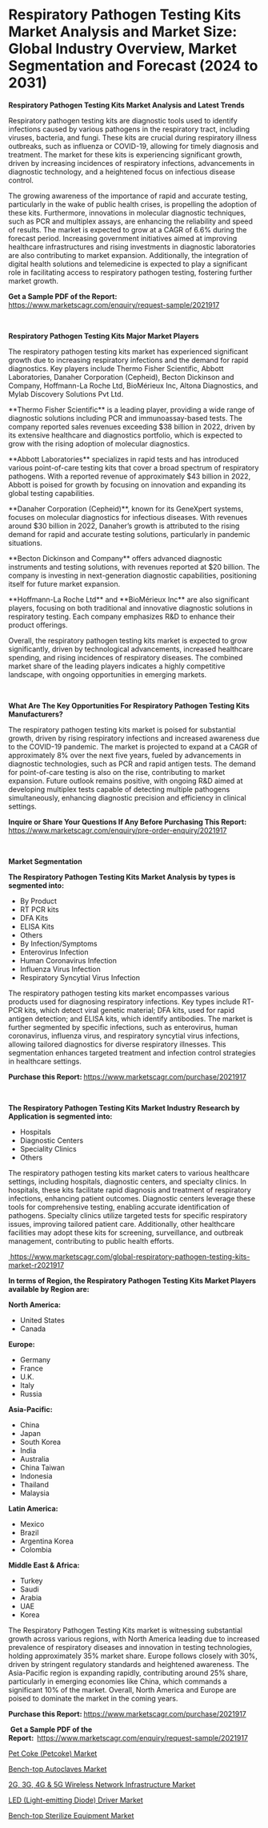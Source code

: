 <p><h1>Respiratory Pathogen Testing Kits Market Analysis and Market Size: Global Industry Overview, Market Segmentation and Forecast (2024 to 2031)</h1></p><p><strong>Respiratory Pathogen Testing Kits Market Analysis and Latest Trends</strong></p>
<p><p>Respiratory pathogen testing kits are diagnostic tools used to identify infections caused by various pathogens in the respiratory tract, including viruses, bacteria, and fungi. These kits are crucial during respiratory illness outbreaks, such as influenza or COVID-19, allowing for timely diagnosis and treatment. The market for these kits is experiencing significant growth, driven by increasing incidences of respiratory infections, advancements in diagnostic technology, and a heightened focus on infectious disease control.</p><p>The growing awareness of the importance of rapid and accurate testing, particularly in the wake of public health crises, is propelling the adoption of these kits. Furthermore, innovations in molecular diagnostic techniques, such as PCR and multiplex assays, are enhancing the reliability and speed of results. The market is expected to grow at a CAGR of 6.6% during the forecast period. Increasing government initiatives aimed at improving healthcare infrastructures and rising investments in diagnostic laboratories are also contributing to market expansion. Additionally, the integration of digital health solutions and telemedicine is expected to play a significant role in facilitating access to respiratory pathogen testing, fostering further market growth.</p></p>
<p><strong>Get a Sample PDF of the Report:&nbsp;</strong> <a href="https://www.marketscagr.com/enquiry/request-sample/2021917?utm_campaign=1126&utm_medium=2&utm_source=Github&utm_content=ia&utm_term=28102024&utm_id=respiratory-pathogen-testing-kits">https://www.marketscagr.com/enquiry/request-sample/2021917</a></p>
<p>&nbsp;</p>
<p><strong>Respiratory Pathogen Testing Kits Major Market Players</strong></p>
<p><p>The respiratory pathogen testing kits market has experienced significant growth due to increasing respiratory infections and the demand for rapid diagnostics. Key players include Thermo Fisher Scientific, Abbott Laboratories, Danaher Corporation (Cepheid), Becton Dickinson and Company, Hoffmann-La Roche Ltd, BioMérieux Inc, Altona Diagnostics, and Mylab Discovery Solutions Pvt Ltd.</p><p>**Thermo Fisher Scientific** is a leading player, providing a wide range of diagnostic solutions including PCR and immunoassay-based tests. The company reported sales revenues exceeding $38 billion in 2022, driven by its extensive healthcare and diagnostics portfolio, which is expected to grow with the rising adoption of molecular diagnostics.</p><p>**Abbott Laboratories** specializes in rapid tests and has introduced various point-of-care testing kits that cover a broad spectrum of respiratory pathogens. With a reported revenue of approximately $43 billion in 2022, Abbott is poised for growth by focusing on innovation and expanding its global testing capabilities.</p><p>**Danaher Corporation (Cepheid)**, known for its GeneXpert systems, focuses on molecular diagnostics for infectious diseases. With revenues around $30 billion in 2022, Danaher’s growth is attributed to the rising demand for rapid and accurate testing solutions, particularly in pandemic situations.</p><p>**Becton Dickinson and Company** offers advanced diagnostic instruments and testing solutions, with revenues reported at $20 billion. The company is investing in next-generation diagnostic capabilities, positioning itself for future market expansion.</p><p>**Hoffmann-La Roche Ltd** and **BioMérieux Inc** are also significant players, focusing on both traditional and innovative diagnostic solutions in respiratory testing. Each company emphasizes R&D to enhance their product offerings.</p><p>Overall, the respiratory pathogen testing kits market is expected to grow significantly, driven by technological advancements, increased healthcare spending, and rising incidences of respiratory diseases. The combined market share of the leading players indicates a highly competitive landscape, with ongoing opportunities in emerging markets.</p></p>
<p>&nbsp;</p>
<p><strong>What Are The Key Opportunities For Respiratory Pathogen Testing Kits Manufacturers?</strong></p>
<p><p>The respiratory pathogen testing kits market is poised for substantial growth, driven by rising respiratory infections and increased awareness due to the COVID-19 pandemic. The market is projected to expand at a CAGR of approximately 8% over the next five years, fueled by advancements in diagnostic technologies, such as PCR and rapid antigen tests. The demand for point-of-care testing is also on the rise, contributing to market expansion. Future outlook remains positive, with ongoing R&D aimed at developing multiplex tests capable of detecting multiple pathogens simultaneously, enhancing diagnostic precision and efficiency in clinical settings.</p></p>
<p><strong>Inquire or Share Your Questions If Any Before Purchasing This Report:</strong> <a href="https://www.marketscagr.com/enquiry/pre-order-enquiry/2021917?utm_campaign=1126&utm_medium=2&utm_source=Github&utm_content=ia&utm_term=28102024&utm_id=respiratory-pathogen-testing-kits">https://www.marketscagr.com/enquiry/pre-order-enquiry/2021917</a></p>
<p>&nbsp;</p>
<p><strong>Market Segmentation</strong></p>
<p><strong>The Respiratory Pathogen Testing Kits Market Analysis by types is segmented into:</strong></p>
<p><ul><li>By Product</li><li>RT PCR kits</li><li>DFA Kits</li><li>ELISA Kits</li><li>Others</li><li>By Infection/Symptoms</li><li>Enterovirus Infection</li><li>Human Coronavirus Infection</li><li>Influenza Virus Infection</li><li>Respiratory Syncytial Virus Infection</li></ul></p>
<p><p>The respiratory pathogen testing kits market encompasses various products used for diagnosing respiratory infections. Key types include RT-PCR kits, which detect viral genetic material; DFA kits, used for rapid antigen detection; and ELISA kits, which identify antibodies. The market is further segmented by specific infections, such as enterovirus, human coronavirus, influenza virus, and respiratory syncytial virus infections, allowing tailored diagnostics for diverse respiratory illnesses. This segmentation enhances targeted treatment and infection control strategies in healthcare settings.</p></p>
<p><strong>Purchase this Report:&nbsp;</strong><a href="https://www.marketscagr.com/purchase/2021917?utm_campaign=1126&utm_medium=2&utm_source=Github&utm_content=ia&utm_term=28102024&utm_id=respiratory-pathogen-testing-kits">https://www.marketscagr.com/purchase/2021917</a></p>
<p>&nbsp;</p>
<p><strong>The Respiratory Pathogen Testing Kits Market Industry Research by Application is segmented into:</strong></p>
<p><ul><li>Hospitals</li><li>Diagnostic Centers</li><li>Speciality Clinics</li><li>Others</li></ul></p>
<p><p>The respiratory pathogen testing kits market caters to various healthcare settings, including hospitals, diagnostic centers, and specialty clinics. In hospitals, these kits facilitate rapid diagnosis and treatment of respiratory infections, enhancing patient outcomes. Diagnostic centers leverage these tools for comprehensive testing, enabling accurate identification of pathogens. Specialty clinics utilize targeted tests for specific respiratory issues, improving tailored patient care. Additionally, other healthcare facilities may adopt these kits for screening, surveillance, and outbreak management, contributing to public health efforts.</p></p>
<p><a href="https://www.marketscagr.com/global-respiratory-pathogen-testing-kits-market-r2021917?utm_campaign=1126&utm_medium=2&utm_source=Github&utm_content=ia&utm_term=28102024&utm_id=respiratory-pathogen-testing-kits">&nbsp;https://www.marketscagr.com/global-respiratory-pathogen-testing-kits-market-r2021917</a></p>
<p><strong>In terms of Region, the Respiratory Pathogen Testing Kits Market Players available by Region are:</strong></p>
<p>
    <p> <strong> North America: </strong>
        <ul>
            <li>United States</li>
            <li>Canada</li>
        </ul>
        </p> 
    <p> <strong> Europe: </strong>
        <ul>
            <li>Germany</li>
            <li>France</li>
            <li>U.K.</li>
            <li>Italy</li>
            <li>Russia</li>
        </ul>
        </p> 
    <p> <strong> Asia-Pacific: </strong>
        <ul>
            <li>China</li>
            <li>Japan</li>
            <li>South Korea</li>
            <li>India</li>
            <li>Australia</li>
            <li>China Taiwan</li>
            <li>Indonesia</li>
            <li>Thailand</li>
            <li>Malaysia</li>
        </ul>
        </p> 
    <p> <strong> Latin America: </strong>
        <ul>
            <li>Mexico</li>
            <li>Brazil</li>
            <li>Argentina Korea</li>
            <li>Colombia</li>
        </ul>
        </p> 
    <p> <strong> Middle East & Africa: </strong>
        <ul>
            <li>Turkey</li>
            <li>Saudi</li>
            <li>Arabia</li>
            <li>UAE</li>
            <li>Korea</li>
        </ul>
    </p>
    </p>
<p><p>The Respiratory Pathogen Testing Kits market is witnessing substantial growth across various regions, with North America leading due to increased prevalence of respiratory diseases and innovation in testing technologies, holding approximately 35% market share. Europe follows closely with 30%, driven by stringent regulatory standards and heightened awareness. The Asia-Pacific region is expanding rapidly, contributing around 25% share, particularly in emerging economies like China, which commands a significant 10% of the market. Overall, North America and Europe are poised to dominate the market in the coming years.</p></p>
<p><strong>Purchase this Report: </strong><a href="https://www.marketscagr.com/purchase/2021917?utm_campaign=1126&utm_medium=2&utm_source=Github&utm_content=ia&utm_term=28102024&utm_id=respiratory-pathogen-testing-kits">https://www.marketscagr.com/purchase/2021917</a></p>
<p>&nbsp;<strong>Get a Sample PDF of the Report:&nbsp;&nbsp;</strong><a href="https://www.marketscagr.com/enquiry/request-sample/2021917?utm_campaign=1126&utm_medium=2&utm_source=Github&utm_content=ia&utm_term=28102024&utm_id=respiratory-pathogen-testing-kits">https://www.marketscagr.com/enquiry/request-sample/2021917</a></p>
<p><strong></strong></p>
<p><p><a href="https://www.linkedin.com/pulse/surfing-pet-coke-petcoke-wave-riding-market-currents-2031-juc4e?trk=public_post_embed_feed-article-content&utm_campaign=1126&utm_medium=2&utm_source=Github&utm_content=ia&utm_term=28102024&utm_id=respiratory-pathogen-testing-kits">Pet Coke (Petcoke) Market</a></p><p><a href="https://www.linkedin.com/pulse/emerging-technologies-reshaping-bench-top-autoclaves-market-svwoe?trk=public_post_embed_feed-article-content&utm_campaign=1126&utm_medium=2&utm_source=Github&utm_content=ia&utm_term=28102024&utm_id=respiratory-pathogen-testing-kits">Bench-top Autoclaves Market</a></p><p><a href="https://www.linkedin.com/pulse/unlocking-growth-potential-strategic-analysis-2g-3g-4g-q5kme?trk=public_post_embed_feed-article-content&utm_campaign=1126&utm_medium=2&utm_source=Github&utm_content=ia&utm_term=28102024&utm_id=respiratory-pathogen-testing-kits">2G, 3G, 4G & 5G Wireless Network Infrastructure Market</a></p><p><a href="https://www.linkedin.com/pulse/led-light-emitting-diode-driver-value-chain-analysis-from-uaoje?trk=public_post_embed_feed-article-content&utm_campaign=1126&utm_medium=2&utm_source=Github&utm_content=ia&utm_term=28102024&utm_id=respiratory-pathogen-testing-kits">LED (Light-emitting Diode) Driver Market</a></p><p><a href="https://www.linkedin.com/pulse/bench-top-sterilize-equipment-market-outlook-forecast-from-k61ge?utm_campaign=1126&utm_medium=2&utm_source=Github&utm_content=ia&utm_term=28102024&utm_id=respiratory-pathogen-testing-kits">Bench-top Sterilize Equipment Market</a></p></p>